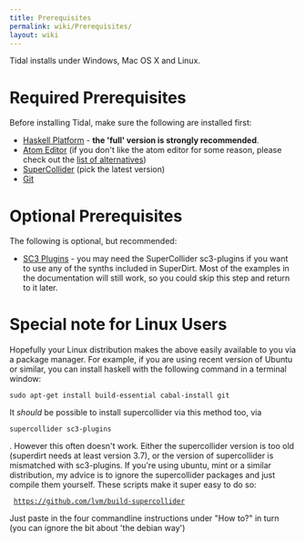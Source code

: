 ```yaml
---
title: Prerequisites
permalink: wiki/Prerequisites/
layout: wiki
---
```


Tidal installs under Windows, Mac OS X and Linux.

# Required Prerequisites

Before installing Tidal, make sure the following are installed first:

-   [Haskell Platform](https://www.haskell.org/platform/) - **the 'full'
    version is strongly recommended**.
-   [Atom Editor](https://atom.io/) (if you don't like the atom editor
    for some reason, please check out the [list of
    alternatives](/wiki/List_of_tidal_editors "wikilink"))
-   [SuperCollider](http://supercollider.github.io/download) (pick the
    latest version)
-   [Git](https://git-scm.com/)

# Optional Prerequisites

The following is optional, but recommended:

-   [SC3 Plugins](https://supercollider.github.io/sc3-plugins/) - you
    may need the SuperCollider sc3-plugins if you want to use any of the
    synths included in SuperDirt. Most of the examples in the
    documentation will still work, so you could skip this step and
    return to it later.

# Special note for Linux Users

Hopefully your Linux distribution makes the above easily available to
you via a package manager. For example, if you are using recent version
of Ubuntu or similar, you can install haskell with the following command
in a terminal window:

`sudo apt-get install build-essential cabal-install git`

It *should* be possible to install supercollider via this method too,
via

``` shell
supercollider sc3-plugins
```

. However this often doesn't work. Either the supercollider version is
too old (superdirt needs at least version 3.7), or the version of
supercollider is mismatched with sc3-plugins. If you're using ubuntu,
mint or a similar distribution, my advice is to ignore the supercollider
packages and just compile them yourself. These scripts make it super
easy to do so:

` `[`https://github.com/lvm/build-supercollider`](https://github.com/lvm/build-supercollider)

Just paste in the four commandline instructions under "How to?" in turn
(you can ignore the bit about 'the debian way')
